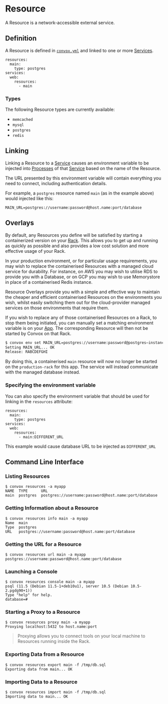 # Resource

A Resource is a network-accessible external service.

## Definition

A Resource is defined in [`convox.yml`](../../../configuration/convox-yml.md) and linked to one or more [Services](service.md).

    resources:
      main:
        type: postgres
    services:
      web:
        resources:
          - main

### Types

The following Resource types are currently available:

* `memcached`
* `mysql`
* `postgres`
* `redis`

## Linking

Linking a Resource to a [Service](../service.md) causes an environment variable to be injected into [Processes](../process.md)
of that [Service](../service.md) based on the name of the Resource.

The URL presented by this environment variable will contain everything you need to connect, including authentication details.

For example, a `postgres` resource named `main` (as in the example above) would injected like this:

`MAIN_URL=postgres://username:password@host.name:port/database`

## Overlays

By default, any Resources you define will be satisfied by starting a containerized version on your [Rack](../reference/primitives/rack).  This allows you to get up and running as quickly as possible and also provides a low cost solution and more effective usage of your Rack.  

In your production environment, or for particular usage requirements, you may wish to replace the containerised Resources with a managed cloud service for durability.  For instance, on AWS you may wish to utilise RDS to provide you with a Database, or on GCP you may wish to use Memorystore in place of a containerised Redis instance.

Resource Overlays provide you with a simple and effective way to maintain the cheaper and efficient containerised Resources on the environments you wish, whilst easily switching them out for the cloud-provider managed services on those environments that require them.

If you wish to replace any of those containerised Resources on a Rack, to stop them being initiated, you can manually set a matching environment variable is on your [App](../reference/primitives/app).  The corresponding Resource will then not be started by Convox on that Rack.

```sh
$ convox env set MAIN_URL=postgres://username:password@postgres–instance1.123456789012.us-east-1.rds.amazonaws.com:5432/database -r production-rack
Setting MAIN_URL... OK
Release: RABCDEFGHI
```

By doing this, a containerised `main` resource will now no longer be started on the `production-rack` for this app.  The service will instead communicate with the managed database instead.  

### Specifying the environment variable

You can also specify the environment variable that should be used for linking in the `resources` attribute:

    resources:
      main:
        type: postgres
    services:
      web:
        resources:
          - main:DIFFERENT_URL

This example would cause database URL to be injected as `DIFFERENT_URL`

## Command Line Interface

### Listing Resources

    $ convox resources -a myapp
    NAME  TYPE      URL
    main  postgres  postgres://username:password@host.name:port/database

### Getting Information about a Resource

    $ convox resources info main -a myapp
    Name  main
    Type  postgres
    URL   postgres://username:password@host.name:port/database

### Getting the URL for a Resource

    $ convox resources url main -a myapp
    postgres://username:password@host.name:port/database

### Launching a Console

    $ convox resources console main -a myapp
    psql (11.5 (Debian 11.5-1+deb10u1), server 10.5 (Debian 10.5-2.pgdg90+1))
    Type "help" for help.
    database=#

### Starting a Proxy to a Resource

    $ convox resources proxy main -a myapp
    Proxying localhost:5432 to host.name:port

> Proxying allows you to connect tools on your local machine to Resources running inside the Rack.

### Exporting Data from a Resource

    $ convox resources export main -f /tmp/db.sql
    Exporting data from main... OK

### Importing Data to a Resource

    $ convox resources import main -f /tmp/db.sql
    Importing data to main... OK